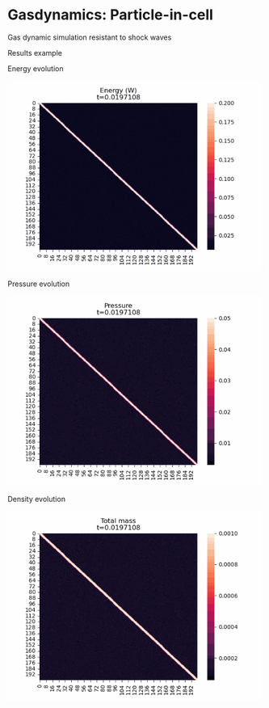 # Gasdynamics: Particle-in-cell

Gas dynamic simulation resistant to shock waves

Results example

Energy evolution

![plot1](./animations/energy_w_evolution.gif)

Pressure evolution

![plot2](./animations/pressure.gif)

Density evolution

![plot3](./animations/mass_evolution.gif)
